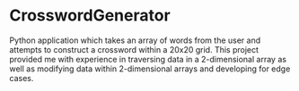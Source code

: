 # CrosswordGenerator
Python application which takes an array of words from the user and attempts to construct a crossword within a 20x20 grid. This project provided me with experience in traversing data in a 2-dimensional array as well as modifying data within 2-dimensional arrays and developing for edge cases.
